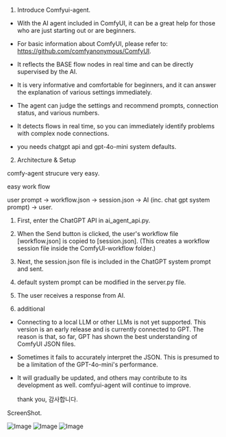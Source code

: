 1. Introduce Comfyui-agent.

- With the AI agent included in ComfyUI, it can be a great help for those who are just starting out or are beginners.

- For basic information about ComfyUI, please refer to: https://github.com/comfyanonymous/ComfyUI.

- It reflects the BASE flow nodes in real time and can be directly supervised by the AI.

- It is very informative and comfortable for beginners, and it can answer the explanation of various settings immediately.

- The agent can judge the settings and recommend prompts, connection status, and various numbers.

- It detects flows in real time, so you can immediately identify problems with complex node connections.

- you needs chatgpt api and gpt-4o-mini system defaults. 

2. Architecture & Setup

comfy-agent strucure very easy.

  easy work flow
       
  user prompt -> workflow.json -> session.json -> AI (inc. chat gpt system prompt) -> user.

 1. First, enter the ChatGPT API in ai_agent_api.py.

 2. When the Send button is clicked, the user's workflow file [workflow.json] is copied to [session.json]. (This creates a workflow session file inside the ComfyUI-workflow folder.)

 4. Next, the session.json file is included in the ChatGPT system prompt and sent.

 5. default system prompt can be modified in the server.py file.

 6. The user receives a response from AI.


3. additional

- Connecting to a local LLM or other LLMs is not yet supported.
  This version is an early release and is currently connected to GPT.
  The reason is that, so far, GPT has shown the best understanding of ComfyUI JSON files.

- Sometimes it fails to accurately interpret the JSON.
  This is presumed to be a limitation of the GPT-4o-mini's performance.

- It will gradually be updated, and others may contribute to its development as well.
  comfyui-agent will continue to improve.

  thank you, 
  감사합니다.

ScreenShot.

![Image](https://github.com/user-attachments/assets/3c169391-330a-4d7d-8d6c-e483df179a8a)
![Image](https://github.com/user-attachments/assets/98492901-6bf7-44be-83e3-572e378979df)
![Image](https://github.com/user-attachments/assets/a3b0d0a9-cb5a-43fb-9509-cae706e4cf58)
